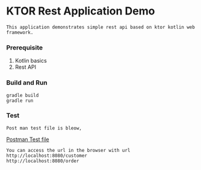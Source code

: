 # KTOR Rest Application Demo

    This application demonstrates simple rest api based on ktor kotlin web framework.

### Prerequisite
1. Kotlin basics
2. Rest API

### Build and Run
    gradle build
    gradle run

### Test
    Post man test file is bleow, 
[Postman Test file](src/test/data/kton-kotlin-demo.postman_collection.json)
    
    You can access the url in the browser with url
    http://localhost:8080/customer
    http://localhost:8080/order